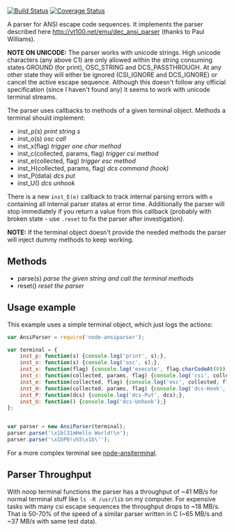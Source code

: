 [![Build Status](https://travis-ci.org/netzkolchose/node-ansiparser.svg?branch=master)](https://travis-ci.org/netzkolchose/node-ansiparser)
[![Coverage Status](https://coveralls.io/repos/netzkolchose/node-ansiparser/badge.svg?branch=master)](https://coveralls.io/r/netzkolchose/node-ansiparser?branch=master)

A parser for ANSI escape code sequences. It implements the parser described here
http://vt100.net/emu/dec_ansi_parser (thanks to Paul Williams).

**NOTE ON UNICODE:** The parser works with unicode strings. High unicode characters (any above C1)
are only allowed within the string consuming states GROUND (for print), OSC_STRING and DCS_PASSTHROUGH.
At any other state they will either be ignored (CSI_IGNORE and DCS_IGNORE)
or cancel the active escape sequence. Although this doesn't follow any official specification
(since I haven't found any) it seems to work with unicode terminal streams.

The parser uses callbacks to methods of a given terminal object.
Methods a terminal should implement:

* inst_p(s)                         *print string s*
* inst_o(s)                         *osc call*
* inst_x(flag)                      *trigger one char method*
* inst_c(collected, params, flag)   *trigger csi method*
* inst_e(collected, flag)           *trigger esc method*
* inst_H(collected, params, flag)   *dcs command (hook)*
* inst_P(data)                      *dcs put*
* inst_U()                          *dcs unhook*

There is a new `inst_E(e)` callback to track internal parsing errors with `e` containing all internal
parser states at error time. Additionally the parser will stop immediately if you return a value
from this callback (probably with broken state - use `.reset` to fix the parser after investigation).

**NOTE:** If the terminal object doesn't provide the needed methods the parser
will inject dummy methods to keep working.

## Methods

* parse(s)  *parse the given string and call the terminal methods*
* reset()   *reset the parser*

## Usage example
This example uses a simple terminal object, which just logs the actions:
```javascript
var AnsiParser = require('node-ansiparser');

var terminal = {
    inst_p: function(s) {console.log('print', s);},
    inst_o: function(s) {console.log('osc', s);},
    inst_x: function(flag) {console.log('execute', flag.charCodeAt(0));},
    inst_c: function(collected, params, flag) {console.log('csi', collected, params, flag);},
    inst_e: function(collected, flag) {console.log('esc', collected, flag);},
    inst_H: function(collected, params, flag) {console.log('dcs-Hook', collected, params, flag);},
    inst_P: function(dcs) {console.log('dcs-Put', dcs);},
    inst_U: function() {console.log('dcs-Unhook');}
};


var parser = new AnsiParser(terminal);
parser.parse('\x1b[31mHello World!\n');
parser.parse('\x1bP0!u%5\x1b\'');
```
For a more complex terminal see [node-ansiterminal](https://github.com/netzkolchose/node-ansiterminal).


## Parser Throughput

With  noop terminal functions the parser has a throughput of ~41 MB/s
for normal terminal stuff like `ls -R /usr/lib` on my computer.
For expensive tasks with many csi escape sequences the throughput drops to ~18 MB/s.
That is 50-70% of the speed of a similar parser written in C (~65 MB/s and ~37 MB/s with same test data).